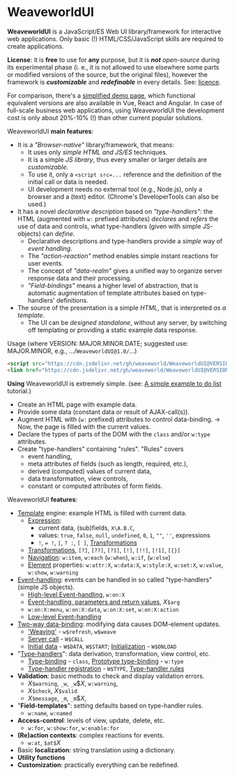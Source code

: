 # WeaveworldUI

**WeaveworldUI** is a JavaScript/ES Web UI library/framework for interactive web applications. Only basic (!) HTML/CSS/JavaScript skills are required to create applications.

**License**: it is **free** to use for **any** purpose, but it is _**not** open-source_ during its experimental phase (i. e., it is not allowed to use elsewhere some parts or modified versions of the source, but the original files), however the framework is  _**customizable**_ and _**redefinable**_ in every details. See: [licence](LICENSE).

For comparison, there's a [simplified demo page](demo/todo), which functional equivalent versions are also available in Vue, React and Angular.
In case of full-scale business web applications, using WeaveworldUI the development cost is only about 20%-10% (!) than other current popular solutions.

WeaveworldUI **main features**:
* It is a _"Browser-native"_ library/framework, that means:
  * It uses only _simple HTML and JS/ES_ techniques.
  * It is a simple _JS library_, thus every smaller or larger details are _customizable_.
  * To use it, only a `<script src=...` reference and the definition of the initial call or data is needed.
  * UI development needs no external tool (e.g., Node.js), only a browser and a (text) editor. (Chrome's DeveloperTools can also be used.)
* It has a novel _declarative description_ based on _"type-handlers"_: the HTML (augmented with `w:` prefixed attributes) _declares_ and _refers_ the use of data and controls, what   type-handlers (given with simple JS-objects) can _define_.
  * Declarative descriptions and type-handlers provide a _simple_ way of _event handling_.
  * The _"action-reaction"_ method enables simple instant reactions for user events.
  * The concept of _"data-realm"_ gives a unified way to organize server response data and their processing.
  * _"Field-bindings"_ means a higher level of abstraction, that is automatic augmentation of template attributes based on type-handlers' definitions.
* The source of the presentation is a simple _HTML_, that is interpreted _as a template_.
  * The UI can be _designed standalone_, without any server, by switching off templating or providing a static example data response.

Usage (where VERSION: MAJOR.MINOR.DATE; suggested use: MAJOR.MINOR, e.g., .../`WeaveworldUI@1.0/`...)
```html
<script src="https://cdn.jsdelivr.net/gh/weaveworld/WeaveworldUI@VERSION/w.min.js"></script>
<link href="https://cdn.jsdelivr.net/gh/weaveworld/WeaveworldUI@VERSION/w.css" rel="stylesheet"/>
```

**Using** WeaveworldUI is extremely simple. (see: [A simple example to do list](demo/simple-todo) tutorial.)
* Create an HTML page with example data.
* Provide some data (constant data or result of AJAX-call(s)).
* Augment HTML with (`w:` prefixed) attributes to control data-binding. → Now, the page is filled with the current values.
* Declare the types of parts of the DOM with the `class` and/or `w:type` attributes.
* Create "type-handlers" containing "rules". "Rules" covers
  * event handling,
  * meta attributes of fields (such as length, required, etc.),
  * derived (computed) values of current data,
  * data transformation, view controls,
  * constant or computed attributes of form fields.

WeaveworldUI **features**:
* [Template](doc/doc-1-template.md) engine: example HTML is filled with current data.
  * [Expression](doc/doc-1-template.md#template-expressions):
    * current data, (sub)fields, `X\A.B.C`,
    * values: `true`, `false`, `null`, `undefined`, `0`, `1`, `""`, `''`, expressions
    * `!`, `= !`, `|`, `? :`, `[ ]`, [Transformations](doc/doc-1-template.md#transformations)
  * [Transformations](doc/doc-1-template.md#transformations), `[?]`, `[??]`, `[?1]`, `[!]`, `[!!]`, `[!1]`, `[{}]`
  * [Navigation](doc/doc-1-template.md#navigation-condition-iteration): `w:item`, `w:each` (`w:when`), `w:if`, (`w:else`)
  * [Element](doc/doc-1-template.md#property-like-controls) properties: `w:attr:X`, `w:data:X`, `w:style:X`, `w:set:X`, `w:value`, `w:show`, `w:warning`
* [Event-handling](doc/doc-2-event.md): events can be handled in so called "type-handlers" (simple JS objects).
  * [High-level Event-handling](doc/doc-2-event.md#high-level-event-handling), `w:on:X`
  * [Event-handling, parameters and return values](doc/doc-2-event.md#event-handling-parameters-and-return-values), _X_`$arg`
  * `w:on:X:menu`, `w:on:X:data`, `w:on:X:set`, `w:on:X:action`
  * [Low-level Event-handling](doc/doc-2-event.md#low-level-event-handling)
* [Two-way data-binding](doc/doc-3-data-binding.md): modifying data causes DOM-element updates.
  * ['Weaving'](doc/doc-3-data-binding.md#weaving---wweave) - `w$refresh`, `w$weave`
  * [Server call](doc/doc-3-data-binding.md#server-call) - `W$CALL`
  * [Initial data](doc/doc-3-data-binding.md#initial-data) - `W$DATA`, `W$START`; [Initialization](doc/doc-3-data-binding.md#initializing) - `W$ONLOAD`
* "[Type-handlers](doc/doc-4-type-handlers.md#)": data derivation, transformation, view control, etc.
  * [Type-binding](doc/doc-4-type-handlers.md#class) - `class`, [Prototype type-binding](doc/doc-4-type-handlers.md#wtype) - `w:type`
  * [Type-handler registration](doc/doc-4-type-handlers.md#type-handler-registration) - `W$TYPE`, [Type-handler rules](doc/doc-4-type-handlers.md#type-handler-rules)
* **Validation**: basic methods to check and display validation errors.
  * _X_`$warning`, `_w`, `_w`$_X_, `w:warning`,
  * _X_`$check`, _X_`$valid`
  * _X_`$message`, `_m`, `_m`$_X_,
* "**Field-templates**": setting defaults based on type-handler rules.
  * `w:name`, `w:named`
* **Access-control**: levels of view, update, delete, etc.
  * `w:for`, `w:show:for`, `w:enable:for`
* **(Re)action contexts**: complex reactions for events.
  * `w:at`, `$at$`_X_
* Basic **localization**: string translation using a dictionary.
* **Utility functions**
* **Customization**: practically everything can be redefined.
